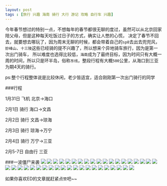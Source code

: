 ```yaml
---
layout: post
tags : [旅行 兴趣 海南 骑行 大行 游记 攻略 自行车 兴趣]
---
```


今年春节想过的特别一点，不想每年的春节都很无聊的度过，虽然可以从北京回家陪父母，但是这种每天吃饭过日子的方式，确实让人憋的心慌，
决定了春节不回去，就要想去哪玩了，因为周末无聊的时候，都会带着自己的`sp8`去出去兜兜风，`妙峰山`、`十三陵`这些已经骑的提不兴趣了，所以想来个异地骑车旅行，因为是第一次出门骑车，
所以难度也选得比较低，`海南`成为了最终目标，因为时间只有大概一周的时间，所以只是环半岛，俗称`东线`，整段行程有大概`500`公里，从海口到三亚为期4天的骑行。

ps:整个行程整体说是比较休闲，老少皆适宜，适合刚刚第一次出门骑行的同学

###行程

1月31日  飞机 北京->海口

2月1日 骑行 海口->文昌

2月2日 骑行 文昌->琼海

2月3日 骑行 琼海->万宁

2月4日 骑行 万宁->三亚

2月5-7日 自由行 三亚

###一波僵尸来袭
<img class='pic'  src='/assets/articles/2014-01-31/123.jpg' />
<img class='pic'  src='/assets/articles/2014-01-31/5.jpeg' />
<img class='pic'  src='/assets/articles/2014-01-31/6.jpeg' />
<img class='pic'  src='/assets/articles/2014-01-31/7.jpeg' />
<img class='pic'  src='/assets/articles/2014-01-31/8.jpeg' />
<img class='pic'  src='/assets/articles/2014-01-31/9.jpeg' />
<img class='pic'  src='/assets/articles/2014-01-31/11.jpeg' />
<img class='pic'  src='/assets/articles/2014-01-31/12.jpeg' />
<img class='pic'  src='/assets/articles/2014-01-31/13.jpeg' />
<img class='pic'  src='/assets/articles/2014-01-31/14.jpeg' />
<img class='pic'  src='/assets/articles/2014-01-31/16.jpeg' />
<img class='pic'  src='/assets/articles/2014-01-31/DSC00417.JPG' />
<img class='pic'  src='/assets/articles/2014-01-31/DSC00450.JPG' />
<img class='pic'  src='/assets/articles/2014-01-31/DSC00477.JPG' />
<img class='pic'  src='/assets/articles/2014-01-31/DSC00491.JPG' />
<img class='pic'  src='/assets/articles/2014-01-31/DSC00498.JPG' />
<img class='pic'  src='/assets/articles/2014-01-31/DSC00561.JPG' />
<img class='pic'  src='/assets/articles/2014-01-31/DSC00574.JPG' />
<img class='pic'  src='/assets/articles/2014-01-31/DSC00582.JPG' />
<img class='pic'  src='/assets/articles/2014-01-31/DSC00589.JPG' />
<img class='pic'  src='/assets/articles/2014-01-31/DSC00616.JPG' />
<img class='pic'  src='/assets/articles/2014-01-31/DSC00640.JPG' />
<img class='pic'  src='/assets/articles/2014-01-31/DSC00643.JPG' />
<img class='pic'  src='/assets/articles/2014-01-31/DSC00647.JPG' />
<img class='pic'  src='/assets/articles/2014-01-31/DSC00657.JPG' />
<img class='pic'  src='/assets/articles/2014-01-31/DSC00687.JPG' />
<img class='pic'  src='/assets/articles/2014-01-31/DSC00715.JPG' />
<img class='pic'  src='/assets/articles/2014-01-31/DSC00720.JPG' />
<img class='pic'  src='/assets/articles/2014-01-31/DSC00733.JPG' />
<img class='pic'  src='/assets/articles/2014-01-31/DSC00759.JPG' />
<img class='pic'  src='/assets/articles/2014-01-31/DSC00849.JPG' />
<img class='pic'  src='/assets/articles/2014-01-31/DSC00862.JPG' />
<img class='pic'  src='/assets/articles/2014-01-31/DSC00880.JPG' />
<img class='pic'  src='/assets/articles/2014-01-31/DSC00925.JPG' />
<img class='pic'  src='/assets/articles/2014-01-31/DSC01103.JPG' />
<img class='pic'  src='/assets/articles/2014-01-31/DSC01122.JPG' />
<img class='pic'  src='/assets/articles/2014-01-31/DSC01138.JPG' />
<img class='pic'  src='/assets/articles/2014-01-31/1.jpeg' />
<img class='pic'  src='/assets/articles/2014-01-31/2.jpeg' />
<img class='pic'  src='/assets/articles/2014-01-31/3.jpeg' />

如果你喜欢ED的文章就赶紧点`赞`吧~~

